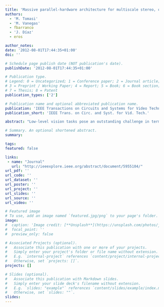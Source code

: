 ```yaml
---
title: 'Massive parallel-hardware architecture for multiscale stereo, optical flow and image-structure computation'
authors:
  - 'M. Tomasi'
  - 'M. Vanegas'
  - fbarranco
  - 'J. Díaz'
  - eros

author_notes:
date: '2012-08-01T17:44:35+01:00'
doi: ''

# Schedule page publish date (NOT publication's date).
publishDate: '2012-08-01T17:44:35+01:00'

# Publication type.
# Legend: 0 = Uncategorized; 1 = Conference paper; 2 = Journal article;
# 3 = Preprint / Working Paper; 4 = Report; 5 = Book; 6 = Book section;
# 7 = Thesis; 8 = Patent
publication_types: ['2']

# Publication name and optional abbreviated publication name.
publication: 'IEEE Transactions on Circuits and Systems for Video Technology'
publication_short: 'IEEE Trans. on Circ. and Syst. for Vid. Tech.'

abstract: "Low-level vision tasks pose an outstanding challenge in terms of computational effort: pixel-wise operations require high-performance architectures to achieve real-time processing. Nowadays, diverse technologies permit a high level of parallelism and in this way researchers can address more and more complex on-chip low-level vision-feature extraction. In the state of the art, different architectures have been described that process single vision modes in real time but multiple computer vision modes are seldom conjointly computed on a single device to produce a general-purpose on-chip low-level vision system: this may be the basis for mid-level or high-level vision tasks. We present here a novel architecture for multiple-vision feature extraction that includes multiscale optical flow, disparity, energy, orientation, and phase. A high degree of robustness in real-life situations is obtained thanks to adopting phase-based models (at the cost of relatively high computing resource requirements). The high flexibility of the reconfigurable devices used allows for the exploration of different hardware configurations to deal with final target and user requirements. Making use of this novel architecture and hardware-sharing techniques we describe a co-processing board implementation as a case study. It reaches an outstanding computing power of 92.3 GigaOPS at very low power consumption (approximately 12.9 GigaOPS/W)."

# Summary. An optional shortened abstract.
summary:

tags:
featured: false

links:
 - name: "Journal"
   url: "http://ieeexplore.ieee.org/abstract/document/5955104/"
url_pdf: ''
url_code: ''
url_dataset: ''
url_poster: ''
url_project: ''
url_slides: ''
url_source: ''
url_video: ''

# Featured image
# To use, add an image named `featured.jpg/png` to your page's folder.
image:
#  caption: 'Image credit: [**Unsplash**](https://unsplash.com/photos/jdD8gXaTZsc)'
#  focal_point: ''
#  preview_only: false

# Associated Projects (optional).
#   Associate this publication with one or more of your projects.
#   Simply enter your project's folder or file name without extension.
#   E.g. `internal-project` references `content/project/internal-project/index.md`.
#   Otherwise, set `projects: []`.
projects: []

# Slides (optional).
#   Associate this publication with Markdown slides.
#   Simply enter your slide deck's filename without extension.
#   E.g. `slides: "example"` references `content/slides/example/index.md`.
#   Otherwise, set `slides: ""`.
slides:
---
```

